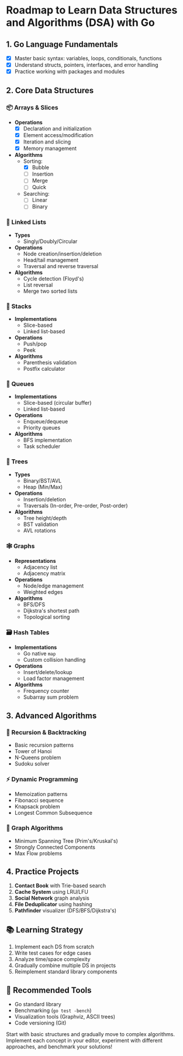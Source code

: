 # Roadmap to Learn Data Structures and Algorithms (DSA) with Go

## 1. **Go Language Fundamentals**
   - [x] Master basic syntax: variables, loops, conditionals, functions
   - [x] Understand structs, pointers, interfaces, and error handling
   - [x] Practice working with packages and modules

## 2. **Core Data Structures**

### 📦 Arrays & Slices
- **Operations**
  - [x] Declaration and initialization
  - [x] Element access/modification
  - [x] Iteration and slicing
  - [x] Memory management
- **Algorithms**
  - Sorting:
    - [x] Bubble
    - [ ] Insertion
    - [ ] Merge
    - [ ] Quick
  - Searching:
    - [ ] Linear
    - [ ] Binary

### 🔗 Linked Lists
- **Types**
  - Singly/Doubly/Circular
- **Operations**
  - Node creation/insertion/deletion
  - Head/tail management
  - Traversal and reverse traversal
- **Algorithms**
  - Cycle detection (Floyd's)
  - List reversal
  - Merge two sorted lists

### 🥞 Stacks
- **Implementations**
  - Slice-based
  - Linked list-based
- **Operations**
  - Push/pop
  - Peek
- **Algorithms**
  - Parenthesis validation
  - Postfix calculator

### 🚦 Queues
- **Implementations**
  - Slice-based (circular buffer)
  - Linked list-based
- **Operations**
  - Enqueue/dequeue
  - Priority queues
- **Algorithms**
  - BFS implementation
  - Task scheduler

### 🌳 Trees
- **Types**
  - Binary/BST/AVL
  - Heap (Min/Max)
- **Operations**
  - Insertion/deletion
  - Traversals (In-order, Pre-order, Post-order)
- **Algorithms**
  - Tree height/depth
  - BST validation
  - AVL rotations

### 🕸️ Graphs
- **Representations**
  - Adjacency list
  - Adjacency matrix
- **Operations**
  - Node/edge management
  - Weighted edges
- **Algorithms**
  - BFS/DFS
  - Dijkstra's shortest path
  - Topological sorting

### 🗃️ Hash Tables
- **Implementations**
  - Go native `map`
  - Custom collision handling
- **Operations**
  - Insert/delete/lookup
  - Load factor management
- **Algorithms**
  - Frequency counter
  - Subarray sum problem

## 3. **Advanced Algorithms**

### 🔄 Recursion & Backtracking
- Basic recursion patterns
- Tower of Hanoi
- N-Queens problem
- Sudoku solver

### ⚡ Dynamic Programming
- Memoization patterns
- Fibonacci sequence
- Knapsack problem
- Longest Common Subsequence

### 🤖 Graph Algorithms
- Minimum Spanning Tree (Prim's/Kruskal's)
- Strongly Connected Components
- Max Flow problems

## 4. **Practice Projects**
1. **Contact Book** with Trie-based search
2. **Cache System** using LRU/LFU
3. **Social Network** graph analysis
4. **File Deduplicator** using hashing
5. **Pathfinder** visualizer (DFS/BFS/Dijkstra's)

## 📚 Learning Strategy
1. Implement each DS from scratch
2. Write test cases for edge cases
3. Analyze time/space complexity
4. Gradually combine multiple DS in projects
5. Reimplement standard library components

## 🔧 Recommended Tools
- Go standard library
- Benchmarking (`go test -bench`)
- Visualization tools (Graphviz, ASCII trees)
- Code versioning (Git)

Start with basic structures and gradually move to complex algorithms. Implement each concept in your editor, experiment with different approaches, and benchmark your solutions!

